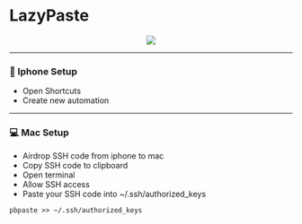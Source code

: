 # LazyPaste

<div align="center">
    <img src="https://github.com/21andrewchang/LazyPaste/blob/main/assets/autofillscript.gif">
</div>

---

### 📱 Iphone Setup

- Open Shortcuts
- Create new automation

---

### 💻 Mac Setup

- Airdrop SSH code from iphone to mac
- Copy SSH code to clipboard
- Open terminal
- Allow SSH access
- Paste your SSH code into ~/.ssh/authorized_keys

```
pbpaste >> ~/.ssh/authorized_keys

```
